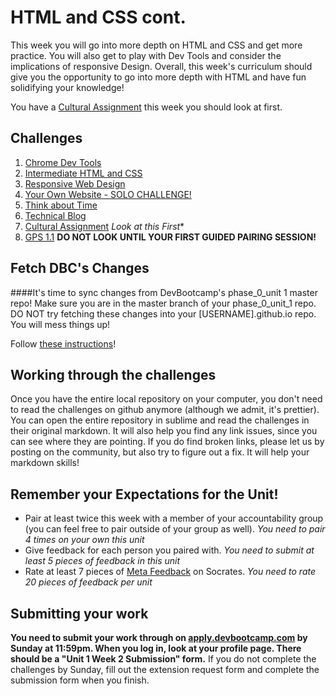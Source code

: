 # HTML and CSS cont. 

This week you will go into more depth on HTML and CSS and get more practice. You will also get to play with Dev Tools and consider the implications of responsive Design. Overall, this week's curriculum should give you the opportunity to go into more depth with HTML and have fun solidifying your knowledge!

You have a [Cultural Assignment](7_cultural_assignment.md) this week you should look at first. 

## Challenges
1. [Chrome Dev Tools](1-Chrome-Dev-Tools)
2. [Intermediate HTML and CSS](2-Intermediate-HTML-CSS)
3. [Responsive Web Design](3-Responsive-Web-Design)
4. [Your Own Website - SOLO CHALLENGE!](4-Your-Own-Website-Solo-Challenge)
5. [Think about Time](5-Think-about-time)
6. [Technical Blog](6-technical-blog.md)
7. [Cultural Assignment](7-cultural-assignment.md) *Look at this First**
8. [GPS 1.1](8-gps1.1) **DO NOT LOOK UNTIL YOUR FIRST GUIDED PAIRING SESSION!**


## Fetch DBC's Changes
####It's time to sync changes from DevBootcamp's phase_0_unit 1 master repo! Make sure you are in the master branch of your phase_0_unit_1 repo. DO NOT try fetching these changes into your [USERNAME].github.io repo. You will mess things up!

Follow [these instructions](https://github.com/Devbootcamp/phase_0_handbook/blob/master/fetching-changes.md)!

## Working through the challenges
Once you have the entire local repository on your computer, you don't need to read the challenges on github anymore (although we admit, it's prettier). You can open the entire repository in sublime and read the challenges in their original markdown. It will also help you find any link issues, since you can see where they are pointing. If you do find broken links, please let us by posting on the community, but also try to figure out a fix. It will help your markdown skills!

## Remember your Expectations for the Unit!
- Pair at least twice this week with a member of your accountability group (you can feel free to pair outside of your group as well).  *You need to pair 4 times on your own this unit*
- Give feedback for each person you paired with. *You need to submit at least 5 pieces of feedback in this unit*
- Rate at least 7 pieces of [Meta Feedback](https://socrates.devbootcamp.com/feedback) on Socrates. *You need to rate 20 pieces of feedback per unit*

## Submitting your work

**You need to submit your work through on [apply.devbootcamp.com](http://apply.devbootcamp.com) by Sunday at 11:59pm. When you log in, look at your profile page. There should be a "Unit 1 Week 2 Submission" form.** If you do not complete the challenges by Sunday, fill out the extension request form and complete the submission form when you finish.

